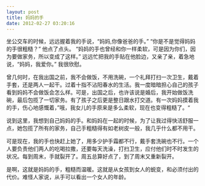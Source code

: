 ```yaml
---
layout: post
title: 妈妈的手
date: 2012-02-27 03:20:16
---
```




坐公交车的时候，远远握着我的手说，“妈妈,你像爸爸的手。”
“你是不是觉得妈妈的手很粗糙？”
他点了点头。
“妈妈的手也曾经和你一样柔软，可是因为你们，因为要做家务，所以变成了这样。”
远远忙把我的手贴在他脸边，又亲了亲，着急地说，“妈妈，我爱你。”
我很欣慰。


曾几何时，在我出国之前，我不会做饭，不用洗碗，一个礼拜打扫一次卫生，戴着手套，还是两人一起干。过着十指不沾阳春水的生活。我一度暗暗担心自己的孩子看到妈妈不会做饭会怎么样。可是，出国之后，也许该说是婚后，我开始做饭洗碗，最后包揽了一切家务。有了孩子之后更是整日跟水打交道。有一次妈妈摸着我的手，伤心地感慨着，”哦，我女儿的手原来是多么柔软，现在也变得粗糙了。“


说到这里，我想到自己妈妈的手。和妈妈在一起的时候，为了让我过得快活舒服一点，她包揽了所有的家务，自己手粗糙得有如老树皮一般，我几乎什么都不用干。


可是现在，我的手也快赶上她了，用多少护手霜都不行，戴手套洗碗也不行。一个人要负责他们两人的吃喝拉撒，还要每天洗澡，打扫卫生，应付他们时不时发生的状况。每到周末，手就裂开了。周五总算好点了，到了周末又重新裂开。


是啊，这就是妈妈的手，粗糙而温暖。这就是从女孩到女人的蜕变，和必须付出的代价。难怪人家说，从手可以看出一个女人的年龄。


